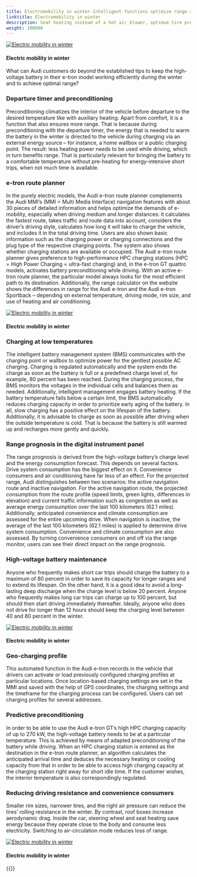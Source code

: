 ```yaml
---
title: Electromobility in winter-Intelligent functions optimize range and charging performance
linktitle: Electromobility in winter
description: Seat heating instead of a hot air blower, optimum tire pressure, parking in the garage, and selecting the efficiency mode these and other factors determine how quickly the high-voltage battery is drained – or not.
weight: 100000
---
```

<!-- markdownlint-disable MD033 -->
<figur>
    <a href="https://media.electrichasgoneaudi.net/multimedia/articles/electromobilityinwinter/electromobilityinwinter_1.jpg">
        <img src="https://media.electrichasgoneaudi.net/multimedia/articles/electromobilityinwinter/electromobilityinwinter_1s.jpg" alt="Electric mobility in winter" title="Electric mobility in winter">
    </a>
    <figcaption><h4>Electric mobility in winter</h4></figcaption>
</figur>

 What can Audi customers do beyond the established tips to keep the high-voltage battery in their e-tron model working efficiently during the winter and to achieve optimal range?

### Departure timer and preconditioning

Preconditioning climatizes the interior of the vehicle before departure to the desired temperature like with auxiliary heating. Apart from comfort, it is a function that also ensures more range. That is because during preconditioning with the departure timer, the energy that is needed to warm the battery in the winter is directed to the vehicle during charging via an external energy source – for instance, a home wallbox or a public charging point. The result: less heating power needs to be used while driving, which in turn benefits range. That is particularly relevant for bringing the battery to a comfortable temperature without pre-heating for energy-intensive short trips, when not much time is available.

### e-tron route planner

In the purely electric models, the Audi e-tron route planner complements the Audi MMI’s (MMI = Multi Media Interface) navigation features with about 30 pieces of detailed information and helps optimize the demands of e-mobility, especially when driving medium and longer distances: it calculates the fastest route, takes traffic and route data into account, considers the driver’s driving style, calculates how long it will take to charge the vehicle, and includes it in the total driving time. Users are also shown basic information such as the charging power or charging connections and the plug type of the respective charging points. The system also shows whether charging stations are available or occupied. The Audi e-tron route planner gives preference to high-performance HPC charging stations (HPC = High Power Charging = ultra-fast charging) and, in the e-tron GT quattro models, activates battery preconditioning while driving. With an active e-tron route planner, the particular model always looks for the most efficient path to its destination. Additionally, the range calculator on the website shows the differences in range for the Audi e-tron and the Audi e-tron Sportback – depending on external temperature, driving mode, rim size, and use of heating and air conditioning.

<figur>
    <a href="https://media.electrichasgoneaudi.net/multimedia/articles/electromobilityinwinter/electromobilityinwinter_3.jpg">
        <img src="https://media.electrichasgoneaudi.net/multimedia/articles/electromobilityinwinter/electromobilityinwinter_3s.jpg" alt="Electric mobility in winter" title="Electric mobility in winter">
    </a>
    <figcaption><h4>Electric mobility in winter</h4></figcaption>
</figur>

### Charging at low temperatures

The intelligent battery management system (BMS) communicates with the charging point or wallbox to optimize power for the gentlest possible AC charging. Charging is regulated automatically and the system ends the charge as soon as the battery is full or a predefined charge level of, for example, 80 percent has been reached. During the charging process, the BMS monitors the voltages in the individual cells and balances them as needed. Additionally, intelligent management engages battery heating. If the battery temperature falls below a certain limit, the BMS automatically reduces charging capacity in order to prioritize early aging of the battery. In all, slow charging has a positive effect on the lifespan of the battery. Additionally, it is advisable to charge as soon as possible after driving when the outside temperature is cold. That is because the battery is still warmed up and recharges more gently and quickly.

### Range prognosis in the digital instrument panel

The range prognosis is derived from the high-voltage battery’s charge level and the energy consumption forecast. This depends on several factors. Drive system consumption has the biggest effect on it. Convenience consumers and air conditioning have far less of an effect. For the projected range, Audi distinguishes between two scenarios: the active navigation route and inactive navigation. For the active navigation route, the projected consumption from the route profile (speed limits, green lights, differences in elevation) and current traffic information such as congestion as well as average energy consumption over the last 100 kilometers (62.1 miles). Additionally, anticipated convenience and climate consumption are assessed for the entire upcoming drive. When navigation is inactive, the average of the last 100 kilometers (62.1 miles) is applied to determine drive system consumption. Convenience and climate consumption are also assessed. By turning convenience consumers on and off via the range monitor, users can see their direct impact on the range prognosis.

### High-voltage battery maintenance

Anyone who frequently makes short car trips should charge the battery to a maximum of 80 percent in order to save its capacity for longer ranges and to extend its lifespan. On the other hand, it is a good idea to avoid a long-lasting deep discharge when the charge level is below 20 percent. Anyone who frequently makes long car trips can charge up to 100 percent, but should then start driving immediately thereafter. Ideally, anyone who does not drive for longer than 12 hours should keep the charging level between 40 and 80 percent in the winter.

<figur>
    <a href="https://media.electrichasgoneaudi.net/multimedia/articles/electromobilityinwinter/electromobilityinwinter_4.jpg">
        <img src="https://media.electrichasgoneaudi.net/multimedia/articles/electromobilityinwinter/electromobilityinwinter_4s.jpg" alt="Electric mobility in winter" title="Electric mobility in winter">
    </a>
    <figcaption><h4>Electric mobility in winter</h4></figcaption>
</figur>

### Geo-charging profile

This automated function in the Audi e-tron records in the vehicle that drivers can activate or load previously configured charging profiles at particular locations. Once location-based charging settings are set in the MMI and saved with the help of GPS coordinates, the charging settings and the timeframe for the charging process can be configured. Users can set charging profiles for several addresses.

### Predictive preconditioning

In order to be able to use the Audi e-tron GT’s high HPC charging capacity of up to 270 kW, the high-voltage battery needs to be at a particular temperature. This is achieved by means of adapted preconditioning of the battery while driving. When an HPC charging station is entered as the destination in the e-tron route planner, an algorithm calculates the anticipated arrival time and deduces the necessary heating or cooling capacity from that in order to be able to access high charging capacity at the charging station right away for short idle time. If the customer wishes, the interior temperature is also correspondingly regulated.

### Reducing driving resistance and convenience consumers

Smaller rim sizes, narrower tires, and the right air pressure can reduce the tires’ rolling resistance in the winter. By contrast, roof boxes increase aerodynamic drag. Inside the car, steering wheel and seat heating save energy because they operate close to the body and consume less electricity. Switching to air-circulation mode reduces loss of range.

<figur>
    <a href="https://media.electrichasgoneaudi.net/multimedia/articles/electromobilityinwinter/electromobilityinwinter_5.jpg">
        <img src="https://media.electrichasgoneaudi.net/multimedia/articles/electromobilityinwinter/electromobilityinwinter_5s.jpg" alt="Electric mobility in winter" title="Electric mobility in winter">
    </a>
    <figcaption><h4>Electric mobility in winter</h4></figcaption>
</figur>

{{<children description="true" />}}
